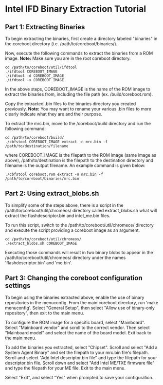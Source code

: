 # Intel IFD Binary Extraction Tutorial

## Part 1: Extracting Binaries

To begin extracting the binaries, first create a directory labeled "binaries"
in the coreboot directory (i.e. /path/to/coreboot/binaries/).

Now, execute the following commands to extract the binaries from a ROM image.
**Note:** Make sure you are in the root coreboot directory.

    cd /path/to/coreboot/util/ifdtool
    ./ifdtool COREBOOT_IMAGE
    ./ifdtool -d COREBOOT_IMAGE
    ./ifdtool -x COREBOOT_IMAGE

In the above steps, COREBOOT_IMAGE is the name of the ROM image to extract the
binaries from, including the file path (ex. /build/coreboot.rom).

Copy the extracted .bin files to the binaries directory you created previously.
**Note:** You may want to rename your various .bin files to more clearly
indicate what they are and their purpose.

To extract the mrc.bin, move to the /coreboot/build directory and run the
following command:

    cd /path/to/coreboot/build/
    ./cbfstool COREBOOT_IMAGE extract -n mrc.bin -f /path/to/destination/filename

where COREBOOT_IMAGE is the filepath to the ROM image (same image as above),
/path/to/destination is the filepath to the destination directory and filename
is the output filename. An example command is given below:

    ./cbfstool coreboot.rom extract -n mrc.bin -f /path/to/coreboot/binaries/mrc.bin

## Part 2: Using extract_blobs.sh

To simplify some of the steps above, there is a script in the
/path/to/coreboot/util/chromeos/ directory called extract_blobs.sh what will
extract the flashdescriptor.bin and intel_me.bin files.

To run this script, switch to the /path/to/coreboot/util/chromeos/ directory
and execute the script providing a coreboot image as an argument.

    cd /path/to/coreboot/util/chromeos/
    ./extract_blobs.sh COREBOOT_IMAGE

Executing those commands will result in two binary blobs to appear in the
/path/to/coreboot/util/chromeos/ directory under the names
'flashdescriptor.bin' and 'me.bin'.

## Part 3: Changing the coreboot configuration settings

To begin using the binaries extracted above, enable the use of binary
repositories in the menuconfig. From the main coreboot directory, run
'make menuconfig'. Select "General Setup", then select "Allow use of
binary-only repository", then exit to the main menu.

To configure the ROM image for a specific board, select "Mainboard". Select
"Mainboard vendor" and scroll to the correct vendor. Then select "Mainboard
model" and select the name of the board model. Exit back to the main menu.

To add the binaries you extracted, select "Chipset". Scroll and select "Add a
System Agent Binary" and set the filepath to your mrc.bin file's filepath.
Scroll and select "Add Intel descriptor.bin file" and type the filepath for
your descriptor.bin file. Scroll down and select "Add Intel ME/TXE firmware
file" and type the filepath for your ME file. Exit to the main menu.

Select "Exit", and select "Yes" when prompted to save your configuration.